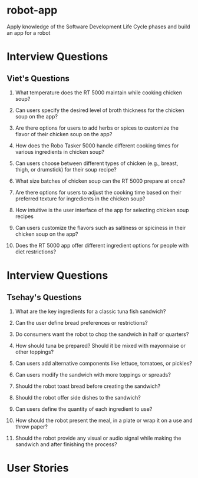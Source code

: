 # robot-app
Apply knowledge of the Software Development Life Cycle phases and build an app for a robot

# Interview Questions

## Viet's Questions
1. What temperature does the RT 5000 maintain while cooking chicken soup? 

2. Can users specify the desired level of broth thickness for the chicken soup on the app?  

3. Are there options for users to add herbs or spices to customize the flavor of their chicken soup on the app? 

4. How does the Robo Tasker 5000 handle different cooking times for various ingredients in chicken soup? 

5. Can users choose between different types of chicken (e.g., breast, thigh, or drumstick) for their soup recipe? 

6. What size batches of chicken soup can the RT 5000 prepare at once? 

7. Are there options for users to adjust the cooking time based on their preferred texture for ingredients in the chicken soup? 

8. How intuitive is the user interface of the app for selecting chicken soup recipes 

9. Can users customize the flavors such as saltiness or spiciness in their chicken soup on the app? 

10. Does the RT 5000 app offer different ingredient options for people with diet restrictions?

# Interview Questions 

## Tsehay's Questions
1. What are the key ingredients for a classic tuna fish sandwich?  

2. Can the user define bread preferences or restrictions? 

3. Do consumers want the robot to chop the sandwich in half or quarters?  

4. How should tuna be prepared? Should it be mixed with mayonnaise or other toppings? 

5. Can users add alternative components like lettuce, tomatoes, or pickles?  

6. Can users modify the sandwich with more toppings or spreads? 

7. Should the robot toast bread before creating the sandwich? 

8. Should the robot offer side dishes to the sandwich? 

9. Can users define the quantity of each ingredient to use? 

10. How should the robot present the meal, in a plate or wrap it on a use and throw paper? 

11. Should the robot provide any visual or audio signal while making the sandwich and after finishing the process? 
    
# User Stories
